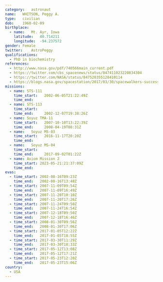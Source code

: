 ```yaml
---
category:	astronaut
name:	WHITSON, Peggy A.
type:	civilian
dob:	1960-02-09
birthplace:
  - name:	Mt. Ayr, Iowa
    latitude:	40.714211
    longitude:	-94.237572
gender:	Female
twitter:	AstroPeggy
qualifications:
  - PhD in biochemistry
references:
  - http://www.nasa.gov/pdf/740566main_current.pdf
  - https://twitter.com/cbs_spacenews/status/847411023220834304
  - https://twitter.com/NASA/status/847520355128410114
  - https://blogs.nasa.gov/spacestation/2017/03/30/spacewalkers-successfully-connect-adapter-for-commercial-crew-vehicles/
missions:
  - name: STS-111
    time_start:   2002-06-05T21:22:49Z
    time_end:     
  - name: STS-113
    time_start:   
    time_end:     2002-12-07T19:38:26Z
  - name: Soyuz TMA-11
    time_start:   2007-10-10T13:22:39Z
    time_end:     2008-04-19T08:31Z
  - name:	Soyuz MS-03
    time_start:   2016-11-17T20:20Z
    time_end:     
  - name:	Soyuz MS-04
    time_start:   
    time_end:     2017-09-02T01:22Z
  - name: Axiom Mission 2
    time_start: 2023-05-21:21:37:09Z
    time_end:
evas:
  - time_start: 2002-08-16T09:23Z
    time_end:   2002-08-16T13:48Z
  - time_start: 2007-11-09T09:54Z
    time_end:   2007-11-09T16:49Z
  - time_start: 2007-11-20T10:10Z
    time_end:   2007-11-20T17:26Z
  - time_start: 2007-11-24T09:50Z
    time_end:   2007-11-24T16:54Z
  - time_start: 2007-12-18T09:50Z
    time_end:   2007-12-18T16:46Z
  - time_start: 2008-01-30T09:56Z
    time_end:   2008-01-30T17:06Z
  - time_start: 2017-01-05T12:22Z
    time_end:   2017-01-05T18:55Z
  - time_start: 2017-03-30T11:29Z
    time_end:	2017-03-30T18:33Z
  - time_start: 2017-05-12T13:08Z
    time_end:   2017-05-12T17:21Z
  - time_start:	2017-05-23T12:20Z
    time_end:	2017-05-23T15:06Z
country:
  - USA
---
```

